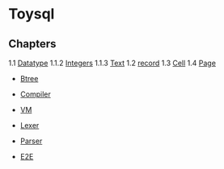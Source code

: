 # Toysql

## Chapters

1.1 [Datatype](/datatypes)
  1.1.2 [Integers](/integers)
  1.1.3 [Text](/text)
1.2 [record](/record)
1.3 [Cell](/cell)
1.4 [Page](/page)

* [Btree](/btree)
* [Compiler](/compiler)
* [VM](/vm)

* [Lexer](/lexer)
* [Parser](/parser)
* [E2E](/e2e)
